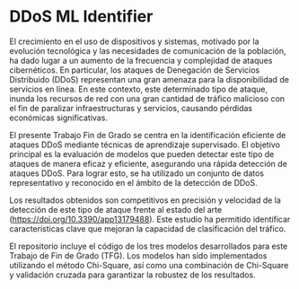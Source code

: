 # DDoS ML Identifier

El crecimiento en el uso de dispositivos y sistemas, motivado por la evolución tecnológica y las necesidades de comunicación de la población, ha dado lugar a un aumento de la frecuencia y complejidad de ataques cibernéticos. En particular, los ataques de Denegación de Servicios Distribuido (DDoS) representan una gran amenaza para la disponibilidad de servicios en línea. En este contexto, este determinado tipo de ataque, inunda los recursos de red con una gran cantidad de tráfico malicioso con el fin de paralizar infraestructuras y servicios, causando pérdidas económicas significativas.

El presente Trabajo Fin de Grado se centra en la identificación eficiente de ataques DDoS mediante técnicas de aprendizaje supervisado. El objetivo principal es la evaluación de modelos que pueden detectar este tipo de ataques de manera eficaz y eficiente, asegurando una rápida detección de ataques DDoS. Para lograr esto, se ha utilizado un conjunto de datos representativo y reconocido en el ámbito de la detección de DDoS.

Los resultados obtenidos son competitivos en precisión y velocidad de la detección de este tipo de ataque frente al estado del arte (https://doi.org/10.3390/app13179488). Este estudio ha permitido identificar características clave que mejoran la capacidad de clasificación del tráfico.

El repositorio incluye el código de los tres modelos desarrollados para este Trabajo de Fin de Grado (TFG). Los modelos han sido implementados utilizando el método Chi-Square, así como una combinación de Chi-Square y validación cruzada para garantizar la robustez de los resultados.
